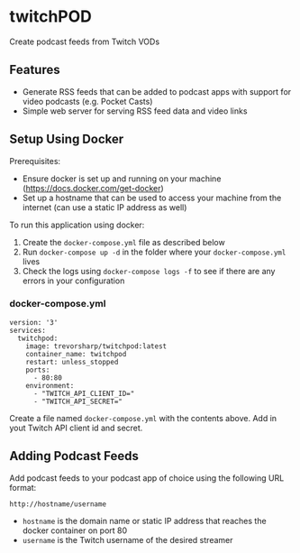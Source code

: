 # twitchPOD

Create podcast feeds from Twitch VODs

## Features

- Generate RSS feeds that can be added to podcast apps with support for video podcasts (e.g. Pocket Casts)
- Simple web server for serving RSS feed data and video links

## Setup Using Docker

Prerequisites:

- Ensure docker is set up and running on your machine (https://docs.docker.com/get-docker)
- Set up a hostname that can be used to access your machine from the internet (can use a static IP address as well)

To run this application using docker:

1. Create the `docker-compose.yml` file as described below
2. Run `docker-compose up -d` in the folder where your `docker-compose.yml` lives
3. Check the logs using `docker-compose logs -f` to see if there are any errors in your configuration

### docker-compose.yml

```
version: '3'
services:
  twitchpod:
    image: trevorsharp/twitchpod:latest
    container_name: twitchpod
    restart: unless_stopped
    ports:
      - 80:80
    environment:
      - "TWITCH_API_CLIENT_ID="
      - "TWITCH_API_SECRET="
```

Create a file named `docker-compose.yml` with the contents above. Add in yout Twitch API client id and secret.

## Adding Podcast Feeds

Add podcast feeds to your podcast app of choice using the following URL format:

`http://hostname/username`

- `hostname` is the domain name or static IP address that reaches the docker container on port 80
- `username` is the Twitch username of the desired streamer
